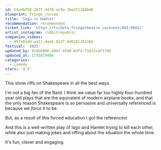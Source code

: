 ```yaml
---
id: b4ed6f58-207f-4478-ac9a-26a371168bd6
blueprint: fringe_review
title: 'Iago vs Hamlet'
recommendation: recommended
ticket_link: 'https://tickets.fringetheatre.ca/event/601:6662/'
artist_instagram: ribbitrepublic
companion_videos:
  - 85fe81dd-aa11-4ae5-81d7-8d628125116b
festival: '2025'
updated_by: 9c6b6866-e047-4568-b3f4-71623caf17dd
updated_at: 1755879484
categories:
  - comedy
stars: '4.5'
---
```

This show riffs on Shakespeare in all the best ways.

I'm not a big fan of the Bard. I think we value far too highly four-hundred year old plays that are the equivalent of modern airplane books, and that the only reason Shakespeare is so pervasive and universally referenced is because we _force_ it to be.

But, as a result of this forced education I got the references!

And this is a well-written play of Iago and Hamlet trying to kill each other, while also just making jokes and riffing about the situation the whole time.

It's fun, clever and engaging.